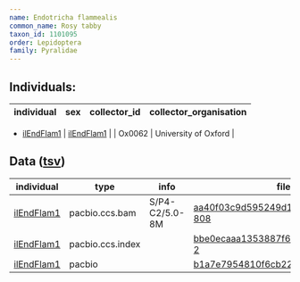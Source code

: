 ```yaml
---
name: Endotricha flammealis
common_name: Rosy tabby
taxon_id: 1101095
order: Lepidoptera
family: Pyralidae
---
```


## Individuals:

| individual | sex | collector_id | collector_organisation |
| ---------- | --- | ------------ | ---------------------- |
  * [ilEndFlam1](ilEndFlam1.md)
| [ilEndFlam1](ilEndFlam1.md) |  | Ox0062 | University of Oxford |

## Data ([tsv](Endotricha_flammealis_data.tsv))

| individual | type | info | file |
| ---------- | ---- | ---- | ---- |
| [ilEndFlam1](ilEndFlam1.md) | pacbio.ccs.bam | S/P4-C2/5.0-8M | [aa40f03c9d595249d190e1c6ce798fd9-808](https://darwin.cog.sanger.ac.uk/insects/Endotricha_flammealis/ilEndFlam1/genomic_data/pacbio/m64016_191016_110433.bc1008_BAK8A_OA--bc1008_BAK8A_OA.ccs.bam) |
| [ilEndFlam1](ilEndFlam1.md) | pacbio.ccs.index |  | [bbe0ecaaa1353887f6b7fa18b5d95822-2](https://darwin.cog.sanger.ac.uk/insects/Endotricha_flammealis/ilEndFlam1/genomic_data/pacbio/m64016_191016_110433.bc1008_BAK8A_OA--bc1008_BAK8A_OA.ccs.bam.pbi) |
| [ilEndFlam1](ilEndFlam1.md) | pacbio |  | [b1a7e7954810f6cb228d9bf7074c968e](https://darwin.cog.sanger.ac.uk/insects/Endotricha_flammealis/ilEndFlam1/genomic_data/pacbio/m64016_191016_110433.bc1008_BAK8A_OA--bc1008_BAK8A_OA.ccs.stats) |
